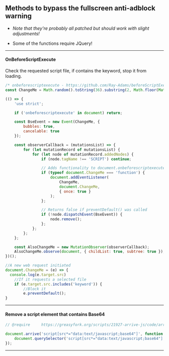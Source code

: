 ## Methods to bypass the fullscreen anti-adblock warning

* *Note that they're probably all patched but should work with slight adjustments!*

* Some of the functions require JQuery!

---

#### OnBeforeScriptExecute

Check the requested script file, if contains the keyword, stop it from loading.

```js
/* onbeforescriptexecute - https://github.com/Ray-Adams/beforeScriptExecute-Polyfill */
const ChangeMe = Math.random().toString(36).substring(2, Math.floor(Math.random() * 40) + 5);

(() => {
    'use strict';

    if ('onbeforescriptexecute' in document) return;

    const BseEvent = new Event(ChangeMe, {
        bubbles: true,
        cancelable: true
    });

    const observerCallback = (mutationsList) => {
        for (let mutationRecord of mutationsList) {
            for (let node of mutationRecord.addedNodes) {
                if (node.tagName !== 'SCRIPT') continue;

                // Adds functionality to document.onbeforescriptexecute
                if (typeof document.ChangeMe === 'function') {
                    document.addEventListener(
                        ChangeMe,
                        document.ChangeMe,
                        { once: true }
                    );
                };

                // Returns false if preventDefault() was called
                if (!node.dispatchEvent(BseEvent)) {
                    node.remove();
                };
            };
        };
    };

    const AlsoChangeMe = new MutationObserver(observerCallback);
    AlsoChangeMe.observe(document, { childList: true, subtree: true });
})();

//A new web request initiated
document.ChangeMe = (e) => {
  console.log(e.target.src)
    //If it requests a selected file
    if (e.target.src.includes('keyword')) {
        //Block it
        e.preventDefault();
}
```

---

#### Remove a script element that contains Base64

```js
// @require     https://greasyfork.org/scripts/21927-arrive-js/code/arrivejs.js

document.arrive('script[src*="data:text/javascript;base64"]', function () { 
    document.querySelector('script[src*="data:text/javascript;base64"]').remove();
});
```

---
